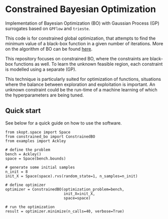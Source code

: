 # Constrained Bayesian Optimization

Implementation of Bayesian Optimization (BO) with Gaussian Process (GP) surrogates based on `GPFlow` and `trieste`.

This code is for constrained global optimization, that attempts to find the minimum value of a black-box
function in a given number of iterations.
More on the algorithm of BO can be found [here](https://ieeexplore.ieee.org/abstract/document/7352306/).

This repository focuses on constrained BO, where the constraints are black-box functions as well.
To learn the unknown feasible region, each constraint is modelled using a separate (GP).

This technique is particularly suited for optimization of functions, situations where the balance
between exploration and exploitation is important.
An unknown constraint could be the run-time of a machine learning of which the hyperparameters are being tuned.

## Quick start
See below for a quick guide on how to use the software.
```
from skopt.space import Space
from constrained_bo import ConstrainedBO
from examples import Ackley

# define the problem
bench = Ackley()
space = Space(bench.bounds)

# generate some initial samples
n_init = 8
init_X = Space(space).rvs(random_state=1, n_samples=n_init)

# define optimizer
optimizer = ConstrainedBO(optimization_problem=bench,
                          init_X=init_X,
                          space=space)

# run the optimization
result = optimizer.minimize(n_calls=40, verbose=True)
```

